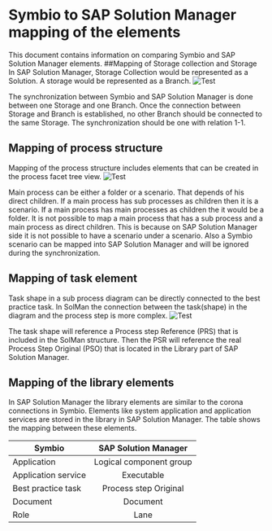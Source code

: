 
# Symbio to SAP Solution Manager mapping of the elements

This document contains information on comparing Symbio and SAP Solution Manager elements.
##Mapping of Storage collection and Storage
In SAP Solution Manager, Storage Collection would be represented as a Solution. A storage would be represented as a Branch.
![Test](media/Symbio-SolMan-RootMapping.png)

The synchronization between Symbio and SAP Solution Manager is done between one Storage and one Branch.
Once the connection between Storage and Branch is established, no other Branch should be connected to the same Storage.
The synchronization should be one with relation 1-1.

## Mapping of process structure

Mapping of the process structure includes elements that can be created in the process facet tree view.
 ![Test](media/Symbio-SolMan-StructureMapping.png)

Main process can be either a folder or a scenario.
That depends of his direct children. If a main process has sub processes as children then it is a scenario.
If a main process has main processes as children the it would be a folder.
It is not possible to map a main process that has a sub process and a main process as direct children. This is because on SAP Solution Manager side it is not possible to have a scenario under a scenario.
Also a Symbio scenario can be mapped into SAP Solution Manager and will be ignored during the synchronization.

## Mapping of task element
Task shape in a sub process diagram can be directly connected to the best practice task. In SolMan the connection between the task(shape) in the diagram and the process step is more complex.
 ![Test](media/Symbio-SolMan-TaskReferenceMapping.png)

The task shape will reference a Process step Reference (PRS) that is included in the SolMan structure. Then the PSR will reference the real Process Step Original (PSO) that is located in the Library part of SAP Solution Manager.

## Mapping of the library elements
In SAP Solution Manager the library elements are similar to the corona connections in Symbio. Elements like system application and application services are stored in the library in SAP Solution Manager.
The table shows the mapping between these elements. 

| Symbio| SAP Solution Manager          
| ------------- |:-------------:|
| Application      | Logical component group | 
| Application service      | Executable      |   
| Best practice task| Process step Original      |    
|Document| Document      |   
| Role| Lane      |   
